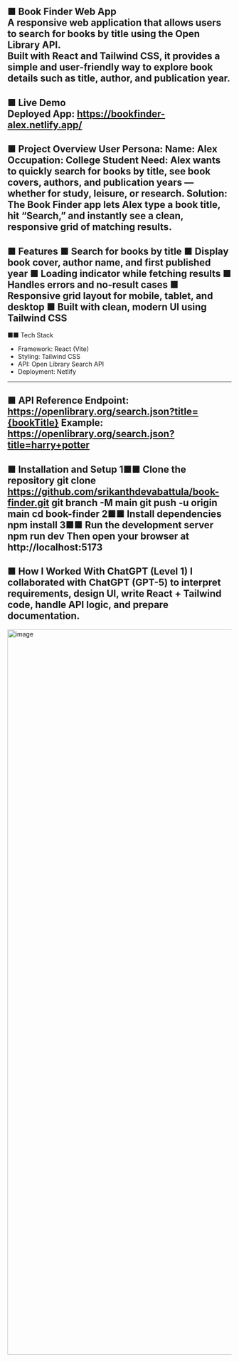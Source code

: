 ■ Book Finder Web App<br/>
A responsive web application that allows users to search for books by title using the Open Library API.<br/>
Built with React and Tailwind CSS, it provides a simple and user-friendly way to explore book details such as title, author, and publication year.<br/>
---
■ Live Demo<br/>
Deployed App: https://bookfinder-alex.netlify.app/
<br/>
---
■ Project Overview
User Persona:
Name: Alex
Occupation: College Student
Need: Alex wants to quickly search for books by title, see book covers, authors, and publication
years —
whether for study, leisure, or research.
Solution:
The Book Finder app lets Alex type a book title, hit “Search,” and instantly see a clean, responsive
grid
of matching results.
---
■ Features
■ Search for books by title
■ Display book cover, author name, and first published year
■ Loading indicator while fetching results
■ Handles errors and no-result cases
■ Responsive grid layout for mobile, tablet, and desktop
■ Built with clean, modern UI using Tailwind CSS
---
■■ Tech Stack
- Framework: React (Vite)
- Styling: Tailwind CSS
- API: Open Library Search API
- Deployment: Netlify
---
■ API Reference
Endpoint: https://openlibrary.org/search.json?title={bookTitle}
Example: https://openlibrary.org/search.json?title=harry+potter
---
■ Installation and Setup
1■■ Clone the repository
git clone https://github.com/srikanthdevabattula/book-finder.git
git branch -M main
git push -u origin main
cd book-finder
2■■ Install dependencies
npm install
3■■ Run the development server
npm run dev
Then open your browser at http://localhost:5173
---
■ How I Worked With ChatGPT (Level 1)
I collaborated with ChatGPT (GPT-5) to interpret requirements, design UI, write React + Tailwind
code,
handle API logic, and prepare documentation.
---
<img width="3157" height="1630" alt="image" src="https://github.com/user-attachments/assets/17ed08f1-12f7-4cb0-a6b0-e87f194df386" />

